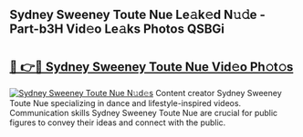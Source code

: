 ## Sydney Sweeney Toute Nue Le𝚊k𝚎d N𝚞𝚍e - Part-b3H Vid𝚎o Le𝚊ks Photos QSBGi

# <h2><a href="http://fb93kw.evod.top/?m=Sydney+Sweeney+Toute+Nue">🔗 👉🔴 Sydney Sweeney Toute Nue Vid𝚎o Ph𝚘t𝚘s</a></h2>

[![Sydney Sweeney Toute Nue N𝚞d𝚎s](https://i.imgur.com/8V9OHl7.gif)](http://fb93kw.evod.top/?m=Sydney+Sweeney+Toute+Nue)
Content creator Sydney Sweeney Toute Nue specializing in dance and lifestyle-inspired videos. Communication skills Sydney Sweeney Toute Nue are crucial for public figures to convey their ideas and connect with the public. 
